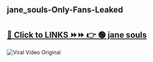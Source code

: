 
 ## jane_souls-Only-Fans-Leaked

# <h2><a href="https://clipsfans.com/jane_souls&ref=git">🔗 Click to LINKS ⏩⏩ 👉 🟢 jane souls </a></h2>

<a href="https://clipsfans.com/jane_souls&ref=git" rel="nofollow" data-target="animated-image.originalLink"><img src="https://i.ibb.co.com/xMMVF88/686577567.gif" alt="Viral Video Original" style="max-width: 100%; display: inline-block;" data-target="animated-image.originalImage"></a>
